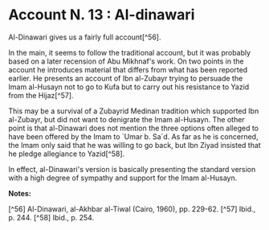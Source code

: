 Account N. 13 : Al-dinawari
===========================

Al-Dinawari gives us a fairly full account[^56].

In the main, it seems to follow the traditional account, but it was
probably based on a later recension of Abu Mikhnaf's work. On two points
in the account he introduces material that differs from what has been
reported earlier. He presents an account of Ibn al-Zubayr trying to
persuade the Imam al-Husayn not to go to Kufa but to carry out his
resistance to Yazid from the Hijaz[^57].

This may be a survival of a Zubayrid Medinan tradition which supported
Ibn al-Zubayr, but did not want to denigrate the Imam al-Husayn. The
other point is that al-Dinawari does not mention the three options often
alleged to have been offered by the Imam to \`Umar b. Sa\`d. As far as
he is concerned, the Imam only said that he was willing to go back, but
Ibn Ziyad insisted that he pledge allegiance to Yazid[^58].

In effect, al-Dinawari's version is basically presenting the standard
version with a high degree of sympathy and support for the Imam
al-Husayn.

**Notes:**

[^56] Al-Dinawari, al-Akhbar al-Tiwal (Cairo, 1960), pp. 229-62.
[^57] Ibid., p. 244.
[^58] Ibid., p. 254.


